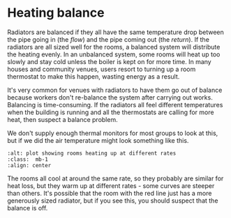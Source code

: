 # Heating balance

Radiators are balanced if they all have the same temperature drop between the pipe going in (the *flow*) and the pipe coming out (the *return*).  If the radiators are all sized well for the rooms, a balanced system will distribute the heating evenly.  In an unbalanced system, some rooms will heat up too slowly and stay cold unless the boiler is kept on for more time.  In many houses and community venues, users resort to turning up a room thermostat to make this happen, wasting energy as a result.

 It's very common for venues with radiators to have them go out of balance because workers don't re-balance the system after carrying out works.  Balancing is time-consuming.  If the radiators all feel different temperatures when the building is running and all the thermostats are calling for more heat, then suspect a balance problem.

We don't supply enough thermal monitors for most groups to look at this, but if we did the air temperature might look something like this.

```{image} ../images/plot-screenshots/balance.png
:alt: plot showing rooms heating up at different rates
:class:  mb-1
:align: center
```
The rooms all cool at around the same rate, so they probably are similar for heat loss, but they warm up at different rates - some curves are steeper than others.  It's possible that the room with the red line just has a more generously sized radiator, but if you see this, you should suspect that the balance is off.  


